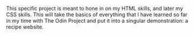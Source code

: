 This specific project is meant to hone in on my HTML skills, and later my CSS skills. This will take the basics of everything that I have learned so far in my time with The Odin Project and put it into a singular demonstration: a recipe website.